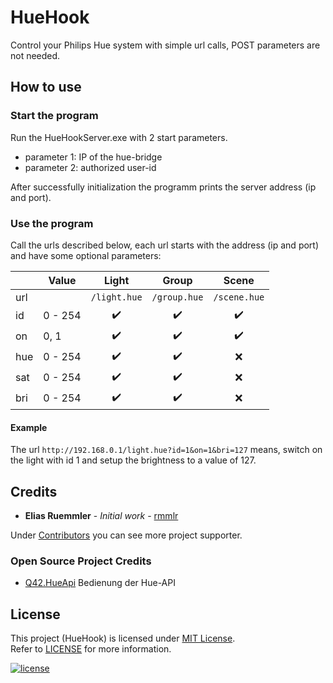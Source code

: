 # HueHook
Control your Philips Hue system with simple url calls, POST parameters are not needed.


## How to use

### Start the program
Run the HueHookServer.exe with 2 start parameters.
* parameter 1: IP of the hue-bridge
* parameter 2: authorized user-id

After successfully initialization the programm prints the server address (ip and port).

### Use the program

Call the urls described below, each url starts with the address (ip and port) and have some optional parameters:

|   |Value  |Light             |Group             |Scene             |
|---|-------|:----------------:|:----------------:|:----------------:|
|url|       |`/light.hue`      |`/group.hue`      |`/scene.hue`      |
|id |0 - 254|:heavy_check_mark:|:heavy_check_mark:|:heavy_check_mark:|
|on |0, 1   |:heavy_check_mark:|:heavy_check_mark:|:heavy_check_mark:|
|hue|0 - 254|:heavy_check_mark:|:heavy_check_mark:|:x:               |
|sat|0 - 254|:heavy_check_mark:|:heavy_check_mark:|:x:               |
|bri|0 - 254|:heavy_check_mark:|:heavy_check_mark:|:x:               |

#### Example
The url `http://192.168.0.1/light.hue?id=1&on=1&bri=127` means, switch on the light with id 1 and setup the brightness to a value of 127.


## Credits

* **Elias Ruemmler** - *Initial work* - [rmmlr](https://github.com/rmmlr)

Under [Contributors](https://github.com/rmmlr/Hue2Json/contributors) you can see more project supporter.

### Open Source Project Credits

* [Q42.HueApi](https://github.com/Q42/Q42.HueApi) Bedienung der Hue-API

## License

This project (HueHook) is licensed under  [MIT License](http://www.opensource.org/licenses/mit-license.php "Read more about the MIT license form").  
Refer to [LICENSE](https://github.com/rmmlr/HueHook/blob/master/LICENSE.txt) for more information.

[![license](https://img.shields.io/github/license/rmmlr/HueHook.svg)](https://github.com/rmmlr/HueHook/blob/master/LICENSE.txt) 
